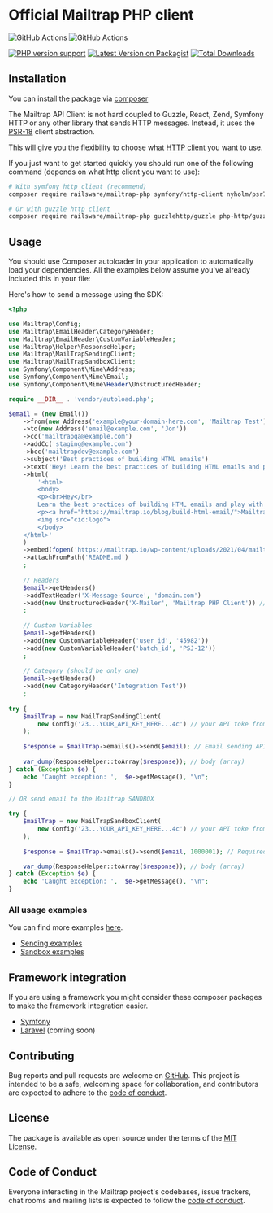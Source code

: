 Official Mailtrap PHP client
===============
![GitHub Actions](https://github.com/railsware/mailtrap-php/actions/workflows/ci-phpunit.yml/badge.svg)
![GitHub Actions](https://github.com/railsware/mailtrap-php/actions/workflows/ci-psalm.yaml/badge.svg)

[![PHP version support](https://img.shields.io/packagist/dependency-v/railsware/mailtrap-php/php?style=flat)](https://packagist.org/packages/railsware/mailtrap-php)
[![Latest Version on Packagist](https://img.shields.io/packagist/v/railsware/mailtrap-php.svg?style=flat)](https://packagist.org/packages/railsware/mailtrap-php)
[![Total Downloads](https://img.shields.io/packagist/dt/railsware/mailtrap-php.svg?style=flat)](https://packagist.org/packages/railsware/mailtrap-php)


## Installation
You can install the package via [composer](http://getcomposer.org/)

The Mailtrap API Client is not hard coupled to Guzzle, React, Zend, Symfony HTTP or any other library that sends
HTTP messages. Instead, it uses the [PSR-18](https://www.php-fig.org/psr/psr-18/) client abstraction.

This will give you the flexibility to choose what [HTTP client](https://docs.php-http.org/en/latest/clients.html) you want to use.

If you just want to get started quickly you should run one of the following command (depends on what http client you want to use):
```bash
# With symfony http client (recommend)
composer require railsware/mailtrap-php symfony/http-client nyholm/psr7

# Or with guzzle http client
composer require railsware/mailtrap-php guzzlehttp/guzzle php-http/guzzle7-adapter
```

## Usage
You should use Composer autoloader in your application to automatically load your dependencies. 
All the examples below assume you've already included this in your file:

Here's how to send a message using the SDK:

```php
<?php

use Mailtrap\Config;
use Mailtrap\EmailHeader\CategoryHeader;
use Mailtrap\EmailHeader\CustomVariableHeader;
use Mailtrap\Helper\ResponseHelper;
use Mailtrap\MailTrapSendingClient;
use Mailtrap\MailTrapSandboxClient;
use Symfony\Component\Mime\Address;
use Symfony\Component\Mime\Email;
use Symfony\Component\Mime\Header\UnstructuredHeader;

require __DIR__ . 'vendor/autoload.php';

$email = (new Email())
    ->from(new Address('example@your-domain-here.com', 'Mailtrap Test'))
    ->to(new Address('email@example.com', 'Jon'))
    ->cc('mailtrapqa@example.com')
    ->addCc('staging@example.com')
    ->bcc('mailtrapdev@example.com')
    ->subject('Best practices of building HTML emails')
    ->text('Hey! Learn the best practices of building HTML emails and play with ready-to-go templates. Mailtrap’s Guide on How to Build HTML Email is live on our blog')
    ->html(
        '<html>
        <body>
        <p><br>Hey</br>
        Learn the best practices of building HTML emails and play with ready-to-go templates.</p>
        <p><a href="https://mailtrap.io/blog/build-html-email/">Mailtrap’s Guide on How to Build HTML Email</a> is live on our blog</p>
        <img src="cid:logo">
        </body>
    </html>'
    )
    ->embed(fopen('https://mailtrap.io/wp-content/uploads/2021/04/mailtrap-new-logo.svg', 'r'), 'logo', 'image/svg+xml')
    ->attachFromPath('README.md')
    ;
    
    // Headers
    $email->getHeaders()
    ->addTextHeader('X-Message-Source', 'domain.com')
    ->add(new UnstructuredHeader('X-Mailer', 'Mailtrap PHP Client')) // the same as addTextHeader
    ;
    
    // Custom Variables
    $email->getHeaders()
    ->add(new CustomVariableHeader('user_id', '45982'))
    ->add(new CustomVariableHeader('batch_id', 'PSJ-12'))
    ;
    
    // Category (should be only one)
    $email->getHeaders()
    ->add(new CategoryHeader('Integration Test'))
    ;
    
try {
    $mailTrap = new MailTrapSendingClient(
        new Config('23...YOUR_API_KEY_HERE...4c') // your API toke from here https://mailtrap.io/api-tokens
    );
   
    $response = $mailTrap->emails()->send($email); // Email sending API (real)
    
    var_dump(ResponseHelper::toArray($response)); // body (array)
} catch (Exception $e) {
    echo 'Caught exception: ',  $e->getMessage(), "\n";
}

// OR send email to the Mailtrap SANDBOX

try {
    $mailTrap = new MailTrapSandboxClient(
        new Config('23...YOUR_API_KEY_HERE...4c') // your API toke from here https://mailtrap.io/api-tokens
    );
   
    $response = $mailTrap->emails()->send($email, 1000001); // Required second param -> inbox_id

    var_dump(ResponseHelper::toArray($response)); // body (array)
} catch (Exception $e) {
    echo 'Caught exception: ',  $e->getMessage(), "\n";
}
```

### All usage examples

You can find more examples [here](examples).
* [Sending examples](examples/sending)
* [Sandbox examples](examples/sandbox)


## Framework integration

If you are using a framework you might consider these composer packages to make the framework integration easier.

* [Symfony](src/Bridge/Symfony)
* [Laravel](src/Bridge/Laravel) (coming soon)

## Contributing

Bug reports and pull requests are welcome on [GitHub](https://github.com/railsware/mailtrap-php). This project is intended to be a safe, welcoming space for collaboration, and contributors are expected to adhere to the [code of conduct](CODE_OF_CONDUCT.md).

## License

The package is available as open source under the terms of the [MIT License](https://opensource.org/licenses/MIT).

## Code of Conduct

Everyone interacting in the Mailtrap project's codebases, issue trackers, chat rooms and mailing lists is expected to follow the [code of conduct](CODE_OF_CONDUCT.md).
